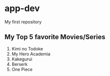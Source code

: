 # app-dev
My first repository
## **My Top 5 favorite Movies/Series**
1. Kimi no Todoke
2. My Hero Academia
3. Kakegurui
4. Berserk
5. One Piece
